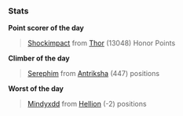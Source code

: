 

### Stats

**Point scorer of the day**
>[Shockimpact](/#/character/Thor/1768962) from [Thor](/#/ranking/Thor)  (13048) Honor Points


**Climber of the day**
>[Serephim](/#/character/Antriksha/510285) from [Antriksha](/#/ranking/Antriksha)  (447) positions


**Worst of the day**
>[Mindyxdd](/#/character/Hellion/619212) from [Hellion](/#/ranking/Hellion)  (-2) positions


